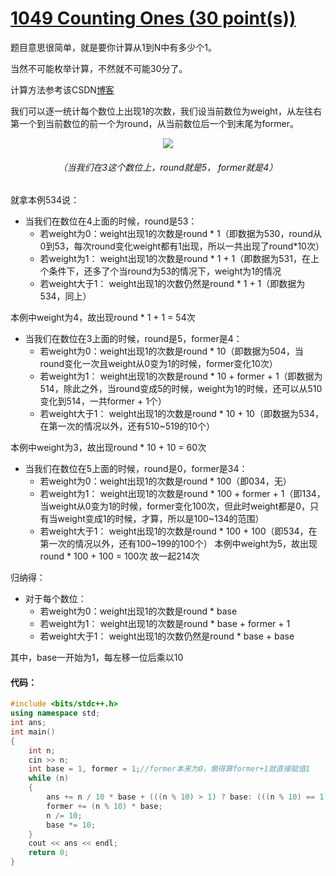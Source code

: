 # <a href="https://pintia.cn/problem-sets/994805342720868352/problems/994805430595731456">1049 Counting Ones (30 point(s))</a>
题目意思很简单，就是要你计算从1到N中有多少个1。


当然不可能枚举计算，不然就不可能30分了。


计算方法参考该CSDN[博客](https://blog.csdn.net/yi_Afly/article/details/52012593)


我们可以逐一统计每个数位上出现1的次数，我们设当前数位为weight，从左往右第一个到当前数位的前一个为round，从当前数位后一个到末尾为former。


<div align=center><img src="https://img-blog.csdn.net/20160726125148698" /></div>

###### <div align=center> （当我们在3这个数位上，round就是5， former就是4）</div>
就拿本例534说：
* 当我们在数位在4上面的时候，round是53：
	* 若weight为0：weight出现1的次数是round * 1（即数据为530，round从0到53，每次round变化weight都有1出现，所以一共出现了round*10次）
	* 若weight为1： weight出现1的次数是round * 1 + 1（即数据为531，在上个条件下，还多了个当round为53的情况下，weight为1的情况
 	* 若weight大于1： weight出现1的次数仍然是round * 1 + 1（即数据为534，同上）
	
本例中weight为4，故出现round * 1 + 1 = 54次

* 当我们在数位在3上面的时候，round是5，former是4：
	* 若weight为0：weight出现1的次数是round * 10（即数据为504，当round变化一次且weight从0变为1的时候，former变化10次）
	* 若weight为1： weight出现1的次数是round * 10 + former + 1（即数据为514，除此之外，当round变成5的时候，weight为1的时候，还可以从510变化到514，一共former + 1个）
 	* 若weight大于1： weight出现1的次数是round * 10 + 10（即数据为534，在第一次的情况以外，还有510~519的10个）
	
本例中weight为3，故出现round * 10 + 10 = 60次

* 当我们在数位在5上面的时候，round是0，former是34：
	* 若weight为0：weight出现1的次数是round * 100（即034，无）
	* 若weight为1： weight出现1的次数是round * 100 + former + 1（即134，当weight从0变为1的时候，former变化100次，但此时weight都是0，只有当weight变成1的时候，才算，所以是100~134的范围）
 	* 若weight大于1： weight出现1的次数是round * 100 + 100（即534，在第一次的情况以外，还有100~199的100个）
本例中weight为5，故出现round * 100 + 100 = 100次
故一起214次

归纳得：
* 对于每个数位：
	* 若weight为0：weight出现1的次数是round * base
	* 若weight为1： weight出现1的次数是round * base + former + 1
 	* 若weight大于1： weight出现1的次数仍然是round * base + base
	
其中，base一开始为1，每左移一位后乘以10

#### 代码：
~~~C++
#include <bits/stdc++.h>
using namespace std;
int ans;
int main()
{
	int n;
	cin >> n;
	int base = 1, former = 1;//former本来为0，懒得算former+1就直接赋值1
	while (n)
	{
		ans += n / 10 * base + (((n % 10) > 1) ? base: (((n % 10) == 1) ? former: 0));
		former += (n % 10) * base;
		n /= 10;
		base *= 10;
	}
	cout << ans << endl;
	return 0;
}
~~~

